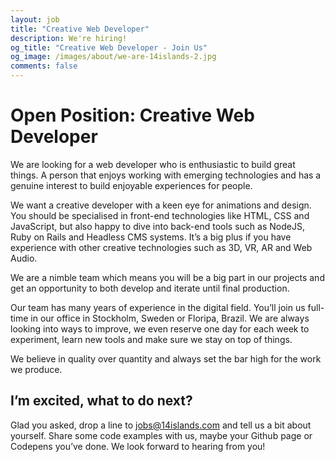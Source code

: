 ```yaml
---
layout: job
title: "Creative Web Developer"
description: We're hiring!
og_title: "Creative Web Developer - Join Us"
og_image: /images/about/we-are-14islands-2.jpg
comments: false
---
```


# Open Position: Creative Web Developer

We are looking for a web developer who is enthusiastic to build great things. A person that enjoys working with emerging technologies and has a genuine interest to build enjoyable experiences for people.

We want a creative developer with a keen eye for animations and design. You should be specialised in front-end technologies like HTML, CSS and JavaScript, but also happy to dive into back-end tools such as NodeJS, Ruby on Rails and Headless CMS systems. It’s a big plus if you have experience with other creative technologies such as 3D, VR, AR and Web Audio.

We are a nimble team which means you will be a big part in our projects and get an opportunity to both develop and iterate until final production.

Our team has many years of experience in the digital field. You’ll join us full-time in our office in Stockholm, Sweden or Floripa, Brazil. We are always looking into ways to improve, we even reserve one day for each week to experiment, learn new tools and make sure we stay on top of things.

We believe in quality over quantity and always set the bar high for the work we produce.

## I’m excited, what to do next?

Glad you asked, drop a line to [jobs@14islands.com](mailto:jobs@14islands.com) and tell us a bit about yourself. Share some code examples with us, maybe your Github page or Codepens you’ve done. We look forward to hearing from you!
